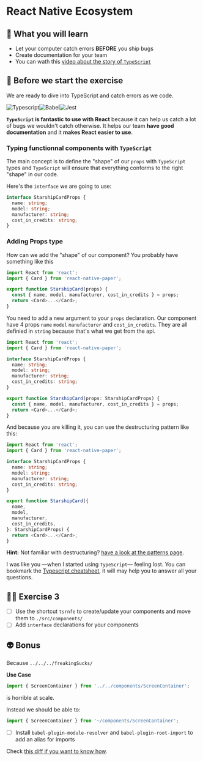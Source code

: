 # React Native Ecosystem

## 📡 What you will learn

- Let your computer catch errors **BEFORE** you ship bugs
- Create documentation for your team
- You can wath this [video about the story of `TypeScript`](https://www.youtube.com/watch?v=EUlM3wx546o)

## 👾 Before we start the exercise

We are ready to dive into TypeScript and catch errors as we code.

![Typescript](https://user-images.githubusercontent.com/81434852/149155512-f5ee605c-509c-4f46-8fcc-231840bd5013.png)![Babel](https://user-images.githubusercontent.com/81434852/149156943-1d1b1749-61e6-45ad-ad16-6bac2a6964cb.png)![Jest](https://user-images.githubusercontent.com/81434852/149156973-6fa8ff31-d2f4-4c0b-99ca-d8234d22d277.png)

**`TypeScript` is fantastic to use with React** because it can help us catch a lot of bugs we wouldn't catch otherwise. It helps our team **have good documentation** and it **makes React easier to use**.

### Typing functionnal components with `TypeScript`

The main concept is to define the "shape" of our `props` with `TypeScript` types and `TypeScript` will ensure that everything conforms to the right "shape" in our code.

Here's the `interface` we are going to use:

```typescript
interface StarshipCardProps {
  name: string;
  model: string;
  manufacturer: string;
  cost_in_credits: string;
}
```

### Adding Props type

How can we add the "shape" of our component? You probably have something like this

```typescript
import React from 'react';
import { Card } from 'react-native-paper';

export function StarshipCard(props) {
  const { name, model, manufacturer, cost_in_credits } = props;
  return <Card>...</Card>;
}
```

You need to add a new argument to your `props` declaration. Our component have 4 props `name` `model` `manufacturer` and `cost_in_credits`. They are all definied in `string` because that's what we get from the api.

```typescript
import React from 'react';
import { Card } from 'react-native-paper';

interface StarshipCardProps {
  name: string;
  model: string;
  manufacturer: string;
  cost_in_credits: string;
}

export function StarshipCard(props: StarshipCardProps) {
  const { name, model, manufacturer, cost_in_credits } = props;
  return <Card>...</Card>;
}
```

And because you are killing it, you can use the destructuring pattern like this:

```typescript
import React from 'react';
import { Card } from 'react-native-paper';

interface StarshipCardProps {
  name: string;
  model: string;
  manufacturer: string;
  cost_in_credits: string;
}

export function StarshipCard({
  name,
  model,
  manufacturer,
  cost_in_credits,
}: StarshipCardProps) {
  return <Card>...</Card>;
}
```

**Hint:** Not familiar with destructuring? [have a look at the patterns page](https://davidl.fr/workshop/patterns#destructuring-props).

I was like you —when I started using `TypeScript`— feeling lost. You can bookmark the [Typescript cheatsheet](https://github.com/typescript-cheatsheets/react), it will may help you to answer all your questions.

## 👨‍🚀 Exercise 3

- [ ] Use the shortcut `tsrnfe` to create/update your components and move them to `./src/components/`
- [ ] Add `interface` declarations for your components

## 👽 Bonus

Because `../../../freakingSucks/`

**Use Case**

```javascript
import { ScreenContainer } from '../../components/ScreenContainer';
```

is horrible at scale.

Instead we should be able to:

```javascript
import { ScreenContainer } from '~/components/ScreenContainer';
```

- [ ] Install `babel-plugin-module-resolver` and `babel-plugin-root-import` to add an alias for imports

Check [this diff if you want to know how](https://github.com/flexbox/react-native-bootcamp/commit/05ad23e1e5ab6f5630c41df3e4eeb63b057db7e9).
